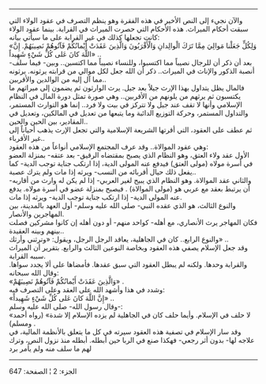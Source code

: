------------------------------------------------------------------------

والآن نجيء إلى النص الأخير في هذه الفقرة وهو ينظم التصرف في عقود الولاء
التي سبقت أحكام الميراث. هذه الأحكام التي حصرت الميراث في القرابة. بينما
عقود الولاء كانت تجعلها كذلك في غير القرابة على ما سيأتي بيانه:  
«وَلِكُلٍّ جَعَلْنا مَوالِيَ مِمَّا تَرَكَ الْوالِدانِ وَالْأَقْرَبُونَ وَالَّذِينَ عَقَدَتْ أَيْمانُكُمْ فَآتُوهُمْ
نَصِيبَهُمْ. إِنَّ اللَّهَ كانَ عَلى كُلِّ شَيْءٍ شَهِيداً» ..  
بعد أن ذكر أن للرجال نصيباً مما اكتسبوا، وللنساء نصيباً مما اكتسبن.. وبين-
فيما سلف- أنصبة الذكور والإناث في الميراث.. ذكر أن الله جعل لكل موالي من
قرابته يرثونه. يرثونه مما آل إليه من الوالدين والأقربين..  
فالمال يظل يتداول بهذا الإرث جيلاً بعد جيل. يرث الوارثون ثم يضمون إلى
ميراثهم ما يكتسبون ثم يرثهم من يلونهم من الأقربين.. وهي صورة تمثل دورة
المال في النظام الإسلامي وأنها لا تقف عند جيل ولا تتركز في بيت ولا فرد..
إنما هو التوارث المستمر، والتداول المستمر، وحركة التوزيع الدائبة وما
يتبعها من تعديل في المالكين، وتعديل في المقادير، بين الحين والحين..  
ثم عطف على العقود، التي أقرتها الشريعة الإسلامية والتي تجعل الإرث يذهب
أحياناً إلى غير الأقرباء..  
وهي عقود الموالاة.. وقد عرف المجتمع الإسلامي أنواعاً من هذه العقود:  
الأول عقد ولاء العتق، وهو النظام الذي يصبح بمقتضاه الرقيق- بعد عتقه-
بمنزلة العضو في أسرة مولاه (مولى العتق) فيدفع عنه المولى الدية، إذا
ارتكب جناية توجب الدية- كما يفعل ذلك حيال أقربائه من النسب- ويرثه إذا
مات ولم يترك عصبة..  
والثاني عقد الموالاة. وهو النظام الذي يبيح لغير العربي- إذا لم يكن له
وارث من أقاربه- أن يرتبط بعقد مع عربي هو (مولى الموالاة) . فيصبح بمنزلة
عضو في أسرة مولاه. يدفع عنه المولى الدية- إذا ارتكب جناية توجب الدية-
ويرثه إذا مات.  
والنوع الثالث، هو الذي عقده النبي- صلى الله عليه وسلم- أول العهد
بالمدينة، بين المهاجرين والأنصار.  
فكان المهاجر يرث الأنصاري، مع أهله- كواحد منهم- أو دون أهله إن كانوا
مشركين فصلت بينهم وبينه العقيدة..  
والنوع الرابع.. كان في الجاهلية، يعاقد الرجل الرجل، ويقول: «وترثني
وأرثك» ..  
وقد جعل الإسلام يصفي هذه العقود وبخاصة النوعين الثالث والرابع. بتقرير أن
الميراث سببه القرابة.  
والقرابة وحدها. ولكنه لم يبطل العقود التي سبق عقدها. فأمضاها على ألا
يجدد سواها. وقال الله سبحانه:  
«وَالَّذِينَ عَقَدَتْ أَيْمانُكُمْ فَآتُوهُمْ نَصِيبَهُمْ» .  
وشدد في هذا وأشهد الله على العقد وعلى التصرف فيه:  
«إِنَّ اللَّهَ كانَ عَلى كُلِّ شَيْءٍ شَهِيداً» ..  
وقال رسول الله- صلى الله عليه وسلم-:  
«لا حلف في الإسلام. وأيما حلف كان في الجاهلية لم يزده الإسلام إلا شدة»
(رواه أحمد ومسلم) .  
وقد سار الإسلام في تصفية هذه العقود سيرته في كل ما يتعلق بالأنظمة
المالية، في علاجه لها- بدون أثر رجعي- فهكذا صنع في الربا حين أبطله.
أبطله منذ نزول النص، وترك لهم ما سلف منه ولم يأمر برد

------------------------------------------------------------------------

الجزء: 2 ¦ الصفحة: 647
